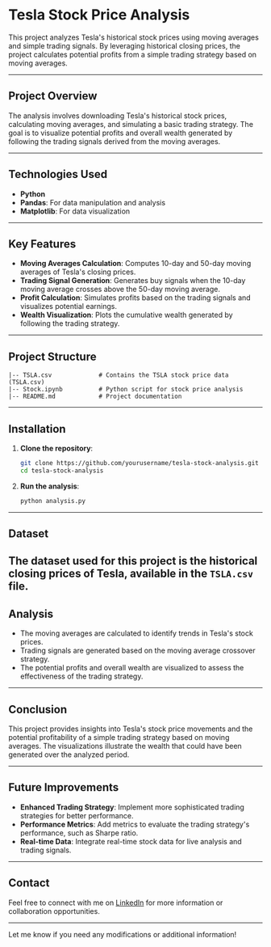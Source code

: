 # Tesla Stock Price Analysis

This project analyzes Tesla's historical stock prices using moving averages and simple trading signals. By leveraging historical closing prices, the project calculates potential profits from a simple trading strategy based on moving averages.

---

## Project Overview

The analysis involves downloading Tesla's historical stock prices, calculating moving averages, and simulating a basic trading strategy. The goal is to visualize potential profits and overall wealth generated by following the trading signals derived from the moving averages.

---

## Technologies Used

- **Python**
- **Pandas**: For data manipulation and analysis
- **Matplotlib**: For data visualization

---

## Key Features

- **Moving Averages Calculation**: Computes 10-day and 50-day moving averages of Tesla's closing prices.
- **Trading Signal Generation**: Generates buy signals when the 10-day moving average crosses above the 50-day moving average.
- **Profit Calculation**: Simulates profits based on the trading signals and visualizes potential earnings.
- **Wealth Visualization**: Plots the cumulative wealth generated by following the trading strategy.

---

## Project Structure

```
|-- TSLA.csv             # Contains the TSLA stock price data (TSLA.csv)
|-- Stock.ipynb          # Python script for stock price analysis
|-- README.md            # Project documentation
```

---

## Installation

1. **Clone the repository**:
   ```bash
   git clone https://github.com/yourusername/tesla-stock-analysis.git
   cd tesla-stock-analysis
   ```
   
2. **Run the analysis**:
   ```bash
   python analysis.py
   ```

---

## Dataset

The dataset used for this project is the historical closing prices of Tesla, available in the `TSLA.csv` file.
---

## Analysis

- The moving averages are calculated to identify trends in Tesla's stock prices.
- Trading signals are generated based on the moving average crossover strategy.
- The potential profits and overall wealth are visualized to assess the effectiveness of the trading strategy.

---

## Conclusion

This project provides insights into Tesla's stock price movements and the potential profitability of a simple trading strategy based on moving averages. The visualizations illustrate the wealth that could have been generated over the analyzed period.

---

## Future Improvements

- **Enhanced Trading Strategy**: Implement more sophisticated trading strategies for better performance.
- **Performance Metrics**: Add metrics to evaluate the trading strategy's performance, such as Sharpe ratio.
- **Real-time Data**: Integrate real-time stock data for live analysis and trading signals.

---

## Contact

Feel free to connect with me on [LinkedIn](https://www.linkedin.com/in/geo-m-benny-901935221) for more information or collaboration opportunities.

---

Let me know if you need any modifications or additional information!
